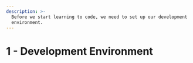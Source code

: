 ```yaml
---
description: >-
  Before we start learning to code, we need to set up our development
  environment.
---
```


# 1 - Development Environment

